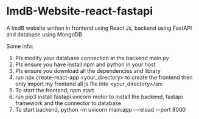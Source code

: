 # ImdB-Website-react-fastapi
A ImdB website written in frontend using React Js, backend using FastAPI and database using MongoDB

Some info:
1. Pls modify your database connection at the backend main.py
2. Pls ensure you have install npm and python in your host
3. Pls ensure you download all the dependencies and library
4. run npx create-react-app <your_directory> to create the frontend then only import my frontend all js file into <your_directory>/src
5. To start the frontend, npm start
6. run pip3 install fastapi uvicorn motor to install the backend, fastapi framework and the connector to database
7. To start backend, python -m uvicorn main:app --reload --port 8000

